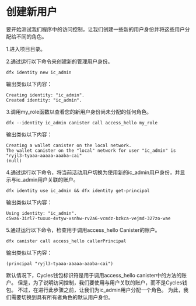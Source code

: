 # 创建新用户

要开始测试我们程序中的访问控制，让我们创建一些新的用户身份并将这些用户分配给不同的角色。

1.进入项目目录。

2.通过运行以下命令来创建新的管理用户身份。

```text
dfx identity new ic_admin
```

输出类似以下内容：

```text
Creating identity: "ic_admin".
Created identity: "ic_admin".
```

3.调用my\_role函数以查看您的新用户身份尚未分配的任何角色。

```text
dfx --identity ic_admin canister call access_hello my_role
```

输出类似以下内容：

```text
Creating a wallet canister on the local network.
The wallet canister on the "local" network for user "ic_admin" is "ryjl3-tyaaa-aaaaa-aaaba-cai"
(null)
```

4.通过运行以下命令，将当前活动用户切换为使用新的ic\_admin用户身份，并显示与ic\_admin用户关联的账户。

```text
dfx identity use ic_admin && dfx identity get-principal
```

输出类似以下内容：

```text
Using identity: "ic_admin".
c5wa6-3irl7-tuxuo-4vtyw-xsnhw-rv2a6-vcmdz-bzkca-vejmd-327zo-wae
```

5.通过运行以下命令，检查用于调用access\_hello Canister的账户。

```text
dfx canister call access_hello callerPrincipal
```

输出类似以下内容：

```text
(principal "ryjl3-tyaaa-aaaaa-aaaba-cai")
```

默认情况下，Cycles钱包标识符是用于调用access\_hello canister中的方法的账户。 但是，为了说明访问控制，我们要使用与用户关联的账户，而不是Cycles钱包。 不过，在进行此步骤之前，让我们为ic\_admin用户分配一个角色。 为此，我们需要切换到具有所有者角色的默认用户身份。


